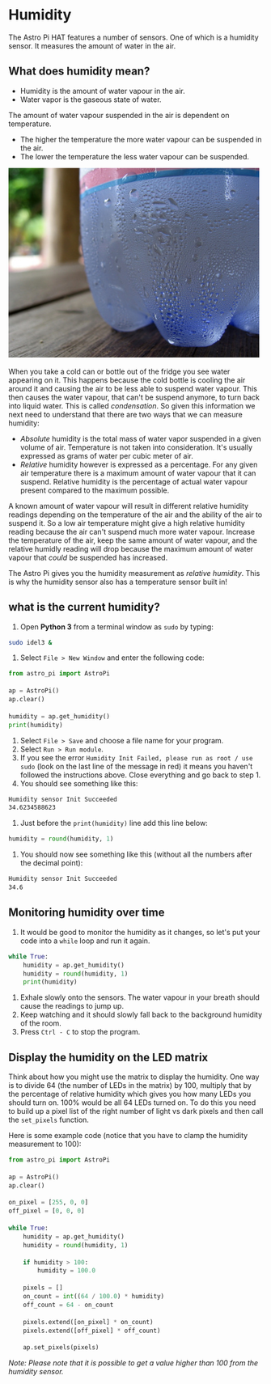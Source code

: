 # Humidity

The Astro Pi HAT features a number of sensors. One of which is a humidity sensor. It measures the amount of water in the air. 

## What does humidity mean?

  - Humidity is the amount of water vapour in the air.
  - Water vapor is the gaseous state of water.

The amount of water vapour suspended in the air is dependent on temperature.

  - The higher the temperature the more water vapour can be suspended in the air.
  - The lower the temperature the less water vapour can be suspended.

  ![](images/condensation.jpg)
  
When you take a cold can or bottle out of the fridge you see water appearing on it. This happens because the cold bottle is cooling the air around it and causing the air to be less able to suspend water vapour. This then causes the water vapour, that can't be suspend anymore, to turn back into liquid water. This is called *condensation*. So given this information we next need to understand that there are two ways that we can measure humidity:

  - *Absolute* humidity is the total mass of water vapor suspended in a given volume of air. Temperature is not taken into consideration. It's usually expressed as grams of water per cubic meter of air.
  - *Relative* humidity however is expressed as a percentage. For any given air temperature there is a maximum amount of water vapour that it can suspend. Relative humidity is the percentage of actual water vapour present compared to the maximum possible.

A known amount of water vapour will result in different relative humidity readings depending on the temperature of the air and the ability of the air to suspend it. So a low air temperature might give a high relative humidity reading because the air can't suspend much more water vapour. Increase the temperature of the air, keep the same amount of water vapour, and the relative humidly reading will drop because the maximum amount of water vapour that *could* be suspended has increased.

The Astro Pi gives you the humidity measurement as *relative humidity*. This is why the humidity sensor also has a temperature sensor built in!

## what is the current humidity?
1. Open **Python 3** from a terminal window as `sudo` by typing:
  
  ```bash
  sudo idel3 &
  ```
1. Select `File > New Window` and enter the following code:

  ```python
  from astro_pi import AstroPi
  
  ap = AstroPi()
  ap.clear()
  
  humidity = ap.get_humidity()
  print(humidity)
  ```

1. Select `File > Save` and choose a file name for your program.
1. Select `Run > Run module`.
1. If you see the error `Humidity Init Failed, please run as root / use sudo` (look on the last line of the message in red) it means you haven't followed the instructions above. Close everything and go back to step 1.
1. You should see something like this:

  ```bash
  Humidity sensor Init Succeeded
  34.6234588623
  ```

1. Just before the `print(humidity)` line add this line below:

  ```python
  humidity = round(humidity, 1)
  ```

1. You should now see something like this (without all the numbers after the decimal point):

  ```bash
  Humidity sensor Init Succeeded
  34.6
  ```
  
## Monitoring humidity over time

1. It would be good to monitor the humidity as it changes, so let's put your code into a `while` loop and run it again.

  ```python
  while True:
      humidity = ap.get_humidity()
      humidity = round(humidity, 1)
      print(humidity)
  ```
1. Exhale slowly onto the sensors. The water vapour in your breath should cause the readings to jump up.
1. Keep watching and it should slowly fall back to the background humidity of the room.
1. Press `Ctrl - C` to stop the program.

## Display the humidity on the LED matrix

Think about how you might use the matrix to display the humidity. One way is to divide 64 (the number of LEDs in the matrix) by 100, multiply that by the percentage of relative humidity which gives you how many LEDs you should turn on. 100% would be all 64 LEDs turned on. To do this you need to build up a pixel list of the right number of light vs dark pixels and then call the `set_pixels` function.

  Here is some example code (notice that you have to clamp the humidity measurement to 100):
  
  ```python
  from astro_pi import AstroPi
  
  ap = AstroPi()
  ap.clear()
  
  on_pixel = [255, 0, 0]
  off_pixel = [0, 0, 0]
  
  while True:
      humidity = ap.get_humidity()
      humidity = round(humidity, 1)
      
      if humidity > 100:
          humidity = 100.0
      
      pixels = []
      on_count = int((64 / 100.0) * humidity)
      off_count = 64 - on_count
      
      pixels.extend([on_pixel] * on_count)
      pixels.extend([off_pixel] * off_count)
      
      ap.set_pixels(pixels)
  ```

*Note: Please note that it is possible to get a value higher than 100 from the humidity sensor.*
